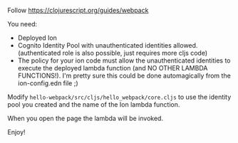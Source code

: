 Follow https://clojurescript.org/guides/webpack

You need:
- Deployed Ion
- Cognito Identity Pool with unauthenticated identities allowed. (authenticated role is also possible, just requires more cljs code)
- The policy for your ion code must allow the unauthenticated identities to execute the deployed lambda function (and NO OTHER LAMBDA FUNCTIONS!). I'm pretty sure this could be done automagically from the ion-config.edn file ;)

Modify `hello-webpack/src/cljs/hello_webpack/core.cljs` to use the identity pool you created and the name of the Ion lambda function.

When you open the page the lambda will be invoked.

Enjoy!
